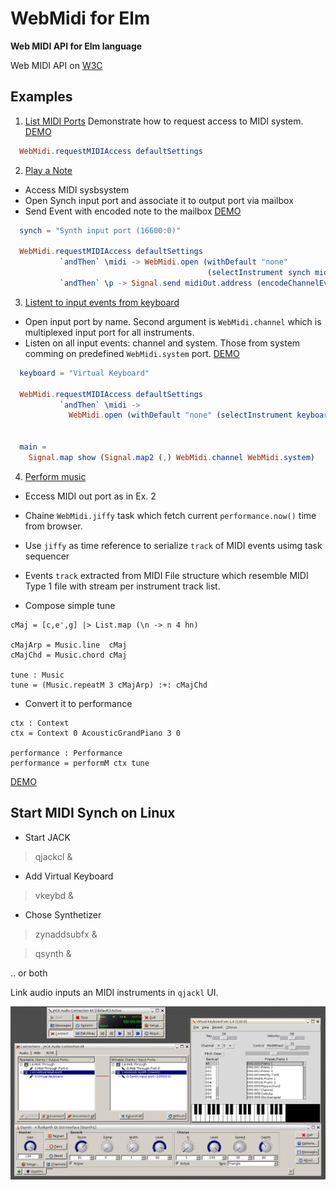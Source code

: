 
# WebMidi for Elm
**Web MIDI API for Elm language**

 Web MIDI API on [W3C](http://webaudio.github.io/web-midi-api/)

## Examples

1. [List MIDI Ports](examples/ListMIDIPorts.elm)
   Demonstrate how to request access to MIDI system.
   [DEMO](https://raw.githack.com/ibnHatab/WebMidi/master/demo/ListMIDIPorts.html)

```elm
  WebMidi.requestMIDIAccess defaultSettings
```

2. [Play a Note](examples/PlayNote.elm)

- Access MIDI sysbsystem
- Open Synch input port and associate it to output port via mailbox
- Send Event with encoded note to the mailbox
  [DEMO](https://raw.githack.com/ibnHatab/WebMidi/master/demo/PlayNote.html)

```elm
  synch = "Synth input port (16600:0)"

  WebMidi.requestMIDIAccess defaultSettings
           `andThen` \midi -> WebMidi.open (withDefault "none"
                                            (selectInstrument synch midi.outputs)) midiOut.signal
           `andThen` \p -> Signal.send midiOut.address (encodeChannelEvent c4on 0)

```
3. [Listent to input events from keyboard](examples/InputEventsFromKbd.elm)
- Open input port by name. Second argument is `WebMidi.channel` which
  is multiplexed input port for all instruments.
- Listen on all input events: channel and system. Those from system comming on predefined `WebMidi.system` port.
  [DEMO](https://raw.githack.com/ibnHatab/WebMidi/master/demo/InputEventsFromKbd.html)


```elm
  keyboard = "Virtual Keyboard"

  WebMidi.requestMIDIAccess defaultSettings
           `andThen` \midi ->
             WebMidi.open (withDefault "none" (selectInstrument keyboard midi.inputs)) WebMidi.channel


  main =
    Signal.map show (Signal.map2 (,) WebMidi.channel WebMidi.system)

```
4. [Perform music](examples/PerformMusic.elm)

- Eccess MIDI out port as in Ex. 2
- Chaine `WebMidi.jiffy` task which fetch current `performance.now()` time from browser.
- Use `jiffy` as time reference to serialize `track` of MIDI events usimg task sequencer
- Events `track` extracted from MIDI File structure which resemble
  MIDI Type 1 file with stream per instrument track list.

- Compose simple tune


```
cMaj = [c,e',g] |> List.map (\n -> n 4 hn)

cMajArp = Music.line  cMaj
cMajChd = Music.chord cMaj

tune : Music
tune = (Music.repeatM 3 cMajArp) :+: cMajChd

```

- Convert it to performance

```
ctx : Context
ctx = Context 0 AcousticGrandPiano 3 0

performance : Performance
performance = performM ctx tune

```

  [DEMO](https://raw.githack.com/ibnHatab/WebMidi/master/demo/PerformMusic.html)


## Start MIDI Synch on Linux

- Start JACK

> qjackcl &

- Add Virtual Keyboard

> vkeybd &

- Chose Synthetizer

> zynaddsubfx &

> qsynth &

.. or both

Link audio inputs an MIDI instruments in `qjackl` UI.

![Configure JACK connections](demo/MIDI-on-Linux.png)
